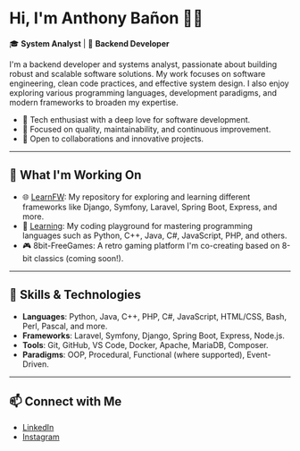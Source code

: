 # Hi, I'm Anthony Bañon 👨‍💻

🎓 **System Analyst** | 🔧 **Backend Developer** 

I'm a backend developer and systems analyst, passionate about building robust and scalable software solutions. My work focuses on software engineering, clean code practices, and effective system design. I also enjoy exploring various programming languages, development paradigms, and modern frameworks to broaden my expertise.

- 🔧 Tech enthusiast with a deep love for software development.
- 🎯 Focused on quality, maintainability, and continuous improvement.
- 🤝 Open to collaborations and innovative projects.
---

## 🚀 What I'm Working On

- 🌐 [LearnFW](https://github.com/anthonybanion/LearnFW): My repository for exploring and learning different frameworks like Django, Symfony, Laravel, Spring Boot, Express, and more.
- 🧠 [Learning](https://github.com/anthonybanion/Learning): My coding playground for mastering programming languages such as Python, C++, Java, C#, JavaScript, PHP, and others.
- 🎮 8bit-FreeGames: A retro gaming platform I'm co-creating based on 8-bit classics (coming soon!).

---

## 🔧 Skills & Technologies

- **Languages**: Python, Java, C++, PHP, C#, JavaScript, HTML/CSS, Bash, Perl, Pascal, and more.
- **Frameworks**: Laravel, Symfony, Django, Spring Boot, Express, Node.js.
- **Tools**: Git, GitHub, VS Code, Docker, Apache, MariaDB, Composer.
- **Paradigms**: OOP, Procedural, Functional (where supported), Event-Driven.

---

## 📫 Connect with Me

- [LinkedIn](https://www.linkedin.com/in/anthonybanion/)
- [Instagram](https://www.instagram.com/anthonybanion/)



